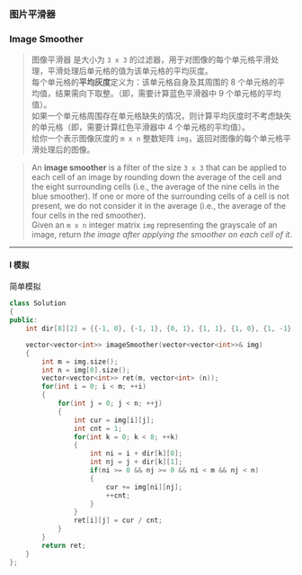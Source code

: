 ### 图片平滑器
### Image Smoother

> 图像平滑器 是大小为 `3 x 3` 的过滤器，用于对图像的每个单元格平滑处理，平滑处理后单元格的值为该单元格的平均灰度。  
> 每个单元格的**平均灰度**定义为：该单元格自身及其周围的 8 个单元格的平均值，结果需向下取整。（即，需要计算蓝色平滑器中 9 个单元格的平均值）。  
> 如果一个单元格周围存在单元格缺失的情况，则计算平均灰度时不考虑缺失的单元格（即，需要计算红色平滑器中 4 个单元格的平均值）。  
> 给你一个表示图像灰度的 `m x n` 整数矩阵 `img`，返回对图像的每个单元格平滑处理后的图像。  

> An **image smoother** is a filter of the size `3 x 3` that can be applied to each cell of an image by rounding down the average of the cell and the eight surrounding cells (i.e., the average of the nine cells in the blue smoother). If one or more of the surrounding cells of a cell is not present, we do not consider it in the average (i.e., the average of the four cells in the red smoother).  
> Given an `m x n` integer matrix `img` representing the grayscale of an image, return *the image after applying the smoother on each cell of it*.  

----------

#### I 模拟

简单模拟

```cpp
class Solution 
{
public:
    int dir[8][2] = {{-1, 0}, {-1, 1}, {0, 1}, {1, 1}, {1, 0}, {1, -1}, {0, -1}, {-1, -1}};

    vector<vector<int>> imageSmoother(vector<vector<int>>& img) 
    {
        int m = img.size();
        int n = img[0].size();
        vector<vector<int>> ret(m, vector<int> (n));
        for(int i = 0; i < m; ++i)
        {
            for(int j = 0; j < n; ++j)
            {
                int cur = img[i][j];
                int cnt = 1;
                for(int k = 0; k < 8; ++k)
                {
                    int ni = i + dir[k][0];
                    int nj = j + dir[k][1];
                    if(ni >= 0 && nj >= 0 && ni < m && nj < n)
                    {
                        cur += img[ni][nj];
                        ++cnt;
                    }
                }
                ret[i][j] = cur / cnt;
            }
        }
        return ret;
    }
};
```
